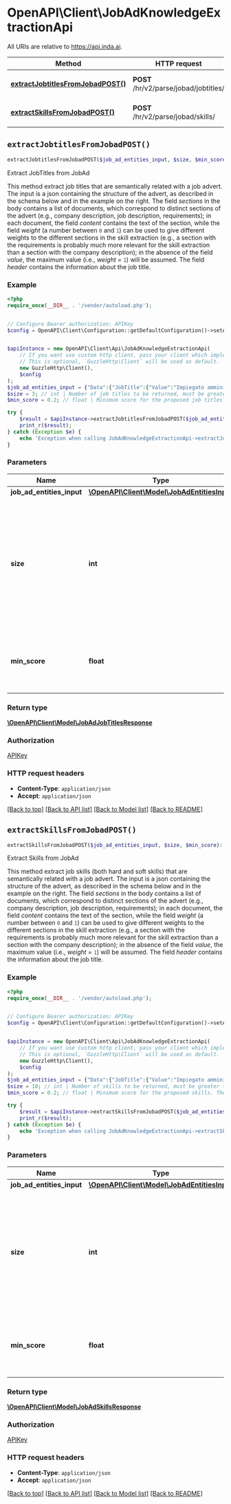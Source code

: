 # OpenAPI\Client\JobAdKnowledgeExtractionApi

All URIs are relative to https://api.inda.ai.

Method | HTTP request | Description
------------- | ------------- | -------------
[**extractJobtitlesFromJobadPOST()**](JobAdKnowledgeExtractionApi.md#extractJobtitlesFromJobadPOST) | **POST** /hr/v2/parse/jobad/jobtitles/ | Extract JobTitles from JobAd
[**extractSkillsFromJobadPOST()**](JobAdKnowledgeExtractionApi.md#extractSkillsFromJobadPOST) | **POST** /hr/v2/parse/jobad/skills/ | Extract Skills from JobAd


## `extractJobtitlesFromJobadPOST()`

```php
extractJobtitlesFromJobadPOST($job_ad_entities_input, $size, $min_score): \OpenAPI\Client\Model\JobAdJobTitlesResponse
```

Extract JobTitles from JobAd

This method extract job titles that are semantically related with a job advert.  The input is a json containing the structure of the advert, as described in the schema below and in the example on the right.  The field *sections* in the body contains a list of documents, which correspond to distinct sections of the advert (e.g., company description, job description, requirements); in each document, the field *content* contains the text of the section, while the field *weight* (a number between <code style='color: #333333; opacity: 0.9'>0</code> and <code style='color: #333333; opacity: 0.9'>1</code>) can be used to give different weights to the different sections in the skill extraction (e.g., a section with the requirements is probably much more relevant for the skill extraction than a section with the company description); in the absence of the field *value*, the maximum value (i.e., *weight* = <code style='color: #333333; opacity: 0.9'>1</code>) will be assumed.  The field *header* contains the information about the job title.

### Example

```php
<?php
require_once(__DIR__ . '/vendor/autoload.php');


// Configure Bearer authorization: APIKey
$config = OpenAPI\Client\Configuration::getDefaultConfiguration()->setAccessToken('YOUR_ACCESS_TOKEN');


$apiInstance = new OpenAPI\Client\Api\JobAdKnowledgeExtractionApi(
    // If you want use custom http client, pass your client which implements `GuzzleHttp\ClientInterface`.
    // This is optional, `GuzzleHttp\Client` will be used as default.
    new GuzzleHttp\Client(),
    $config
);
$job_ad_entities_input = {"Data":{"JobTitle":{"Value":"Impiegato amministrativo contabile","Details":{"Weight":0.2,"Language":"it"}},"JobDescription":{"CompanyDescription":{"Content":{"Value":"Intervieweb S.r.l. è una società IT specializzata nello sviluppo e commercializzazione di software dedicati al mondo delle Risorse Umane e in particolare al processo di recruiting. I prodotti software principali sono     - In-recruiting (www.in-recruiting.com), uno dei principali Applicant Tracking System (ATS) Recruiting software presenti sul mercato: il software viene fornito in modalità CloudSaaS e permette di gestire internamente l’intero processo di reclutamento e selezione del personale.    - Inda (www.inda.ai), un servizio di API che implementa soluzioni di Artificial Intelligence (AI) nel mondo delle Risorse Umane. Ci rivolgiamo ad un mercato B2B e i nostri clienti sono Aziende, di qualunque settore e dimensione, e Agenzie per il Lavoro. Lavoriamo sia in Italia sia all'estero. Il team Data Science, dedicato a Inda, è attualmente composto da 5 persone e sta crescendo per far fronte alla crescente domanda di nuovi sviluppi e soluzioni, anche in vista dell’obiettivo di diventare un polo di eccellenza in ambito AI nel gruppo Zucchetti, di cui Intervieweb fa parte."},"Details":{"Weight":0.11,"Language":"it"}},"PositionDescription":{"Content":{"Value":"La figura ricopre l'importante ruolo di primo contatto con i clienti e il riporto con la direzione. Parte delle mansioni sono l'organizzazione dell'archivio, la gestione e l'organizzazione, cartacea e dematerializzata, della documentazione relativa ai diversi clienti e progetti in essere Gestione e organizzazione documentazione fornitori e clienti Contabilità generale e analisi dell'andamento Fatturazione e pagamenti Contatto con lo studio commercialista e consulente del lavoro Ottimizzazione del flusso della documentazione (dall'arrivo alla condivisione e archivio della documentazione)"},"Details":{"Weight":0.99,"Language":"it"}},"PositionRequirements":{"Content":{"Value":"  Attenzione e precisione nello svolgimento di ogni compito Gestione della fatturazione e dei pagamenti Buona conoscenza della contabilità Ottima conoscenza e dimestichezza nell'utilizzo del PC e dei comuni software di contabilità Proattività e voglia di imparare e migliorarsi Capacità di gestione priorità e rispetto delle scadenze Ottime doti organizzative"},"Details":{"Weight":0.324590988127}}}}}; // \OpenAPI\Client\Model\JobAdEntitiesInput
$size = 3; // int | Number of job titles to be returned, must be greater than <code style='color: #333333; opacity: 0.9'>0</code> and smaller or equal to <code style='color: #333333; opacity: 0.9'>10</code>.
$min_score = 0.2; // float | Minimum score for the proposed job titles. The job titles with a score lower than this value will be neglected.

try {
    $result = $apiInstance->extractJobtitlesFromJobadPOST($job_ad_entities_input, $size, $min_score);
    print_r($result);
} catch (Exception $e) {
    echo 'Exception when calling JobAdKnowledgeExtractionApi->extractJobtitlesFromJobadPOST: ', $e->getMessage(), PHP_EOL;
}
```

### Parameters

Name | Type | Description  | Notes
------------- | ------------- | ------------- | -------------
 **job_ad_entities_input** | [**\OpenAPI\Client\Model\JobAdEntitiesInput**](../Model/JobAdEntitiesInput.md)|  |
 **size** | **int**| Number of job titles to be returned, must be greater than &lt;code style&#x3D;&#39;color: #333333; opacity: 0.9&#39;&gt;0&lt;/code&gt; and smaller or equal to &lt;code style&#x3D;&#39;color: #333333; opacity: 0.9&#39;&gt;10&lt;/code&gt;. | [optional] [default to 3]
 **min_score** | **float**| Minimum score for the proposed job titles. The job titles with a score lower than this value will be neglected. | [optional] [default to 0.2]

### Return type

[**\OpenAPI\Client\Model\JobAdJobTitlesResponse**](../Model/JobAdJobTitlesResponse.md)

### Authorization

[APIKey](../../README.md#APIKey)

### HTTP request headers

- **Content-Type**: `application/json`
- **Accept**: `application/json`

[[Back to top]](#) [[Back to API list]](../../README.md#endpoints)
[[Back to Model list]](../../README.md#models)
[[Back to README]](../../README.md)

## `extractSkillsFromJobadPOST()`

```php
extractSkillsFromJobadPOST($job_ad_entities_input, $size, $min_score): \OpenAPI\Client\Model\JobAdSkillsResponse
```

Extract Skills from JobAd

This method extract job skills (both hard and soft skills) that are semantically related with a job advert.  The input is a json containing the structure of the advert, as described in the schema below and in the example on the right.  The field *sections* in the body contains a list of documents, which correspond to distinct sections of the advert (e.g., company description, job description, requirements); in each document, the field *content* contains the text of the section, while the field *weight* (a number between <code style='color: #333333; opacity: 0.9'>0</code> and <code style='color: #333333; opacity: 0.9'>1</code>) can be used to give different weights to the different sections in the skill extraction (e.g., a section with the requirements is probably much more relevant for the skill extraction than a section with the company description); in the absence of the field *value*, the maximum value (i.e., *weight* = <code style='color: #333333; opacity: 0.9'>1</code>) will be assumed.  The field *header* contains the information about the job title.

### Example

```php
<?php
require_once(__DIR__ . '/vendor/autoload.php');


// Configure Bearer authorization: APIKey
$config = OpenAPI\Client\Configuration::getDefaultConfiguration()->setAccessToken('YOUR_ACCESS_TOKEN');


$apiInstance = new OpenAPI\Client\Api\JobAdKnowledgeExtractionApi(
    // If you want use custom http client, pass your client which implements `GuzzleHttp\ClientInterface`.
    // This is optional, `GuzzleHttp\Client` will be used as default.
    new GuzzleHttp\Client(),
    $config
);
$job_ad_entities_input = {"Data":{"JobTitle":{"Value":"Impiegato amministrativo contabile","Details":{"Weight":0.2,"Language":"it"}},"JobDescription":{"CompanyDescription":{"Content":{"Value":"Intervieweb S.r.l. è una società IT specializzata nello sviluppo e commercializzazione di software dedicati al mondo delle Risorse Umane e in particolare al processo di recruiting. I prodotti software principali sono     - In-recruiting (www.in-recruiting.com), uno dei principali Applicant Tracking System (ATS) Recruiting software presenti sul mercato: il software viene fornito in modalità CloudSaaS e permette di gestire internamente l’intero processo di reclutamento e selezione del personale.    - Inda (www.inda.ai), un servizio di API che implementa soluzioni di Artificial Intelligence (AI) nel mondo delle Risorse Umane. Ci rivolgiamo ad un mercato B2B e i nostri clienti sono Aziende, di qualunque settore e dimensione, e Agenzie per il Lavoro. Lavoriamo sia in Italia sia all'estero. Il team Data Science, dedicato a Inda, è attualmente composto da 5 persone e sta crescendo per far fronte alla crescente domanda di nuovi sviluppi e soluzioni, anche in vista dell’obiettivo di diventare un polo di eccellenza in ambito AI nel gruppo Zucchetti, di cui Intervieweb fa parte."},"Details":{"Weight":0.11,"Language":"it"}},"PositionDescription":{"Content":{"Value":"La figura ricopre l'importante ruolo di primo contatto con i clienti e il riporto con la direzione. Parte delle mansioni sono l'organizzazione dell'archivio, la gestione e l'organizzazione, cartacea e dematerializzata, della documentazione relativa ai diversi clienti e progetti in essere Gestione e organizzazione documentazione fornitori e clienti Contabilità generale e analisi dell'andamento Fatturazione e pagamenti Contatto con lo studio commercialista e consulente del lavoro Ottimizzazione del flusso della documentazione (dall'arrivo alla condivisione e archivio della documentazione)"},"Details":{"Weight":0.99,"Language":"it"}},"PositionRequirements":{"Content":{"Value":"  Attenzione e precisione nello svolgimento di ogni compito Gestione della fatturazione e dei pagamenti Buona conoscenza della contabilità Ottima conoscenza e dimestichezza nell'utilizzo del PC e dei comuni software di contabilità Proattività e voglia di imparare e migliorarsi Capacità di gestione priorità e rispetto delle scadenze Ottime doti organizzative"},"Details":{"Weight":0.324590988127}}}}}; // \OpenAPI\Client\Model\JobAdEntitiesInput
$size = 10; // int | Number of skills to be returned, must be greater than <code style='color: #333333; opacity: 0.9'>0</code> and smaller or equal to <code style='color: #333333; opacity: 0.9'>50</code>.
$min_score = 0.2; // float | Minimum score for the proposed skills. The skills with a score lower than this value will be neglected.

try {
    $result = $apiInstance->extractSkillsFromJobadPOST($job_ad_entities_input, $size, $min_score);
    print_r($result);
} catch (Exception $e) {
    echo 'Exception when calling JobAdKnowledgeExtractionApi->extractSkillsFromJobadPOST: ', $e->getMessage(), PHP_EOL;
}
```

### Parameters

Name | Type | Description  | Notes
------------- | ------------- | ------------- | -------------
 **job_ad_entities_input** | [**\OpenAPI\Client\Model\JobAdEntitiesInput**](../Model/JobAdEntitiesInput.md)|  |
 **size** | **int**| Number of skills to be returned, must be greater than &lt;code style&#x3D;&#39;color: #333333; opacity: 0.9&#39;&gt;0&lt;/code&gt; and smaller or equal to &lt;code style&#x3D;&#39;color: #333333; opacity: 0.9&#39;&gt;50&lt;/code&gt;. | [optional] [default to 10]
 **min_score** | **float**| Minimum score for the proposed skills. The skills with a score lower than this value will be neglected. | [optional] [default to 0.2]

### Return type

[**\OpenAPI\Client\Model\JobAdSkillsResponse**](../Model/JobAdSkillsResponse.md)

### Authorization

[APIKey](../../README.md#APIKey)

### HTTP request headers

- **Content-Type**: `application/json`
- **Accept**: `application/json`

[[Back to top]](#) [[Back to API list]](../../README.md#endpoints)
[[Back to Model list]](../../README.md#models)
[[Back to README]](../../README.md)
